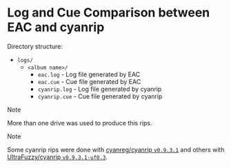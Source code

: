 # Log and Cue Comparison between EAC and cyanrip

Directory structure:

- `logs/`
  - `<album name>/`
    - `eac.log` - Log file generated by EAC
    - `eac.cue` - Cue file generated by EAC
    - `cyanrip.log` - Log file generated by cyanrip
    - `cyanrip.cue` - Cue file generated by cyanrip



> [!NOTE]
> More than one drive was used to produce this rips.

> [!NOTE]
> Some cyanrip rips were done with [cyanreg/cyanrip `v0.9.3.1`](https://github.com/cyanreg/cyanrip) and others with [UltraFuzzy/cyanrip `v0.9.3.1-uf0.3`](https://github.com/UltraFuzzy/cyanrip/releases/tag/v0.9.3.1-uf0.3).